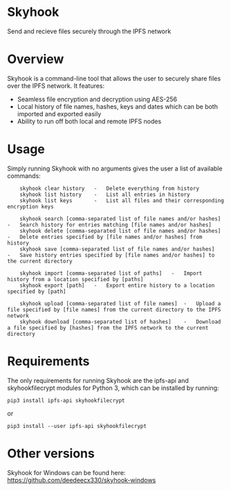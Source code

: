 # Skyhook
Send and recieve files securely through the IPFS network

# Overview
Skyhook is a command-line tool that allows the user to securely share files over the IPFS network.
It features:
-   Seamless file encryption and decryption using AES-256
-   Local history of file names, hashes, keys and dates which can be both imported and exported easily
-   Ability to run off both local and remote IPFS nodes

# Usage
Simply running Skyhook with no arguments gives the user a list of available commands:

```
    skyhook clear history   -   Delete everything from history
    skyhook list history    -   List all entries in history
    skyhook list keys       -   List all files and their corresponding encryption keys
    
    skyhook search [comma-separated list of file names and/or hashes]  -   Search history for entries matching [file names and/or hashes]
    skyhook delete [comma-separated list of file names and/or hashes]  -   Delete entries specified by [file names and/or hashes] from history
    skyhook save [comma-separated list of file names and/or hashes]    -   Save history entries specified by [file names and/or hashes] to the current directory
    
    skyhook import [comma-separated list of paths]   -   Import history from a location specified by [paths]
    skyhook export [path]   -   Export entire history to a location specified by [path]
    
    skyhook upload [comma-separated list of file names]  -   Upload a file specified by [file names] from the current directory to the IPFS network
    skyhook download [comma-separated list of hashes]    -   Download a file specified by [hashes] from the IPFS network to the current directory

```

# Requirements
The only requirements for running Skyhook are the ipfs-api and skyhookfilecrypt modules for Python 3, which can be installed by running:

```
pip3 install ipfs-api skyhookfilecrypt
```

or

```
pip3 install --user ipfs-api skyhookfilecrypt
```
# Other versions
Skyhook for Windows can be found here: https://github.com/deedeecx330/skyhook-windows
